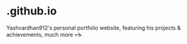 # .github.io
Yashvardhan912's personal portfolio website, featuring his projects &amp; achievements, much more 💀☕
